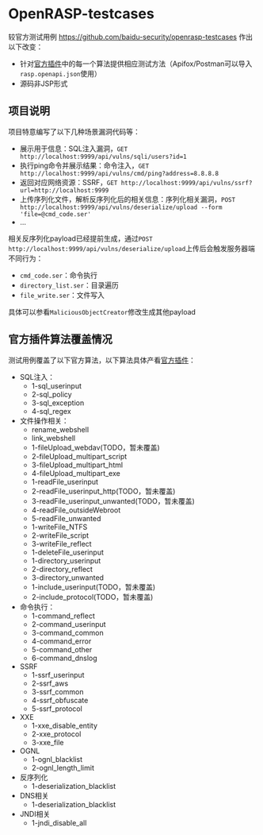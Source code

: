 # OpenRASP-testcases

较官方测试用例 https://github.com/baidu-security/openrasp-testcases 作出以下改变：
- 针对[官方插件](https://github.com/baidu/openrasp/blob/master/plugins/official/plugin.js)中的每一个算法提供相应测试方法（Apifox/Postman可以导入`rasp.openapi.json`使用）
- 源码非JSP形式

## 项目说明
项目特意编写了以下几种场景漏洞代码等：
- 展示用于信息：SQL注入漏洞，`GET http://localhost:9999/api/vulns/sqli/users?id=1`
- 执行ping命令并展示结果：命令注入，`GET http://localhost:9999/api/vulns/cmd/ping?address=8.8.8.8`
- 返回对应网络资源：SSRF，`GET http://localhost:9999/api/vulns/ssrf?url=http://localhost:9999`
- 上传序列化文件，解析反序列化后的相关信息：序列化相关漏洞，`POST http://localhost:9999/api/vulns/deserialize/upload --form 'file=@cmd_code.ser'`
- ...

相关反序列化payload已经提前生成，通过`POST http://localhost:9999/api/vulns/deserialize/upload`上传后会触发服务器端不同行为：
- `cmd_code.ser`：命令执行
- `directory_list.ser`：目录遍历
- `file_write.ser`：文件写入

具体可以参看`MaliciousObjectCreator`修改生成其他payload

## 官方插件算法覆盖情况

测试用例覆盖了以下官方算法，以下算法具体产看[官方插件](https://github.com/baidu/openrasp/blob/master/plugins/official/plugin.js)：
- SQL注入：
    - 1-sql_userinput
    - 2-sql_policy
    - 3-sql_exception
    - 4-sql_regex
- 文件操作相关：
    - rename_webshell
    - link_webshell
    - 1-fileUpload_webdav(TODO，暂未覆盖)
    - 2-fileUpload_multipart_script
    - 3-fileUpload_multipart_html
    - 4-fileUpload_multipart_exe
    - 1-readFile_userinput
    - 2-readFile_userinput_http(TODO，暂未覆盖)
    - 3-readFile_userinput_unwanted(TODO，暂未覆盖)
    - 4-readFile_outsideWebroot
    - 5-readFile_unwanted
    - 1-writeFile_NTFS
    - 2-writeFile_script
    - 3-writeFile_reflect
    - 1-deleteFile_userinput
    - 1-directory_userinput
    - 2-directory_reflect
    - 3-directory_unwanted
    - 1-include_userinput(TODO，暂未覆盖)
    - 2-include_protocol(TODO，暂未覆盖)
- 命令执行：
    - 1-command_reflect
    - 2-command_userinput
    - 3-command_common
    - 4-command_error
    - 5-command_other
    - 6-command_dnslog
- SSRF
    - 1-ssrf_userinput
    - 2-ssrf_aws
    - 3-ssrf_common
    - 4-ssrf_obfuscate
    - 5-ssrf_protocol
- XXE
    - 1-xxe_disable_entity
    - 2-xxe_protocol
    - 3-xxe_file
- OGNL
    - 1-ognl_blacklist
    - 2-ognl_length_limit
- 反序列化
    - 1-deserialization_blacklist
- DNS相关
    - 1-deserialization_blacklist
- JNDI相关
    - 1-jndi_disable_all 